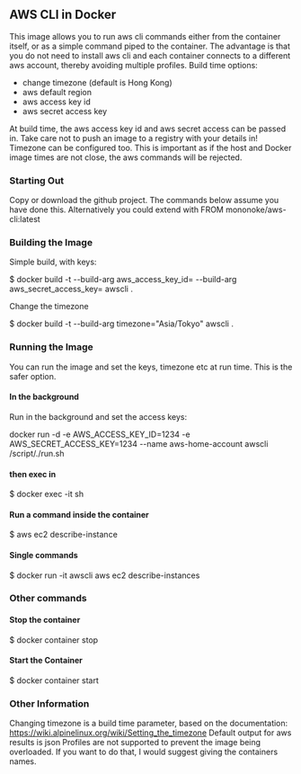 ## AWS CLI in Docker
This image allows you to run aws cli commands either from the container itself,
or as a simple command piped to the container. The advantage is that you do not 
need to install aws cli and each container connects to a different aws account, thereby 
avoiding multiple profiles.
Build time options:
 - change timezone (default is Hong Kong)
 - aws default region
 - aws access key id
 - aws secret access key

At build time, the aws access key id and aws secret access can be passed in. Take care not to
push an image to a registry with your details in! Timezone can be configured too. This is important as
if the host and Docker image times are not close, the aws commands will be rejected.

### Starting Out
Copy or download the github project. The commands below assume you have done this.
Alternatively you could extend with
FROM mononoke/aws-cli:latest

### Building the Image
Simple build, with keys:

$ docker build -t --build-arg aws_access_key_id=<id> --build-arg aws_secret_access_key=<key>  awscli .

Change the timezone

$ docker build -t --build-arg timezone="Asia/Tokyo" awscli .
 
### Running the Image
You can run the image and set the keys, timezone etc at run time. This is the safer option.

#### In the background
Run in the background and set the access keys:

docker run -d -e AWS_ACCESS_KEY_ID=1234 -e AWS_SECRET_ACCESS_KEY=1234 --name aws-home-account awscli /script/./run.sh

#### then exec in
$ docker exec -it <image-id> sh

#### Run a command inside the container
$ aws ec2 describe-instance

#### Single commands

$ docker run -it awscli aws ec2 describe-instances

### Other commands

#### Stop the container

$ docker container stop <container-id>


#### Start the Container

$ docker container start <container-id>


### Other Information
Changing timezone is a build time parameter, based on the documentation:
https://wiki.alpinelinux.org/wiki/Setting_the_timezone
Default output for aws results is json
Profiles are not supported to prevent the image being overloaded. If you want to do that, I would suggest
giving the containers names.
